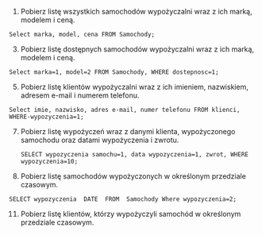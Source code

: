 
1. Pobierz listę wszystkich samochodów wypożyczalni wraz z ich marką, modelem i ceną.
```
Select marka, model, cena FROM Samochody;
```
3. Pobierz listę dostępnych samochodów wypożyczalni wraz z ich marką, modelem i ceną.
```
Select marka=1, model=2 FROM Samochody, WHERE dostepnosc=1;
```
5. Pobierz listę klientów wypożyczalni wraz z ich imieniem, nazwiskiem, adresem e-mail i numerem telefonu.
```
Select imie, nazwisko, adres e-mail, numer telefonu FROM klienci, WHERE-wypozyczenia=1;
```
7. Pobierz listę wypożyczeń wraz z danymi klienta, wypożyczonego samochodu oraz datami wypożyczenia i zwrotu.
   ```
   SELECT wypozyczenia samochu=1, data wypozyczenia=1, zwrot, WHERE wypozyczenia=10;
   ```
9. Pobierz listę samochodów wypożyczonych w określonym przedziale czasowym.
 ``` 
SELECT wypozyczenia  DATE  FROM  Samochody Where wypozyczenia=2; 
 ```
11. Pobierz listę klientów, którzy wypożyczyli samochód w określonym przedziale czasowym.
```

```
